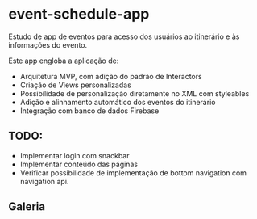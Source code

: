 # event-schedule-app

Estudo de app de eventos para acesso dos usuários ao itinerário e às informações do evento.

Este app engloba a aplicação de:
- Arquitetura MVP, com adição do padrão de Interactors
- Criação de Views personalizadas
- Possibilidade de personalização diretamente no XML com styleables
- Adição e alinhamento automático dos eventos do itinerário
- Integração com banco de dados Firebase

## TODO: 
- Implementar login com snackbar
- Implementar conteúdo das páginas
- Verificar possibilidade de implementação de bottom navigation com navigation api.

## Galeria

